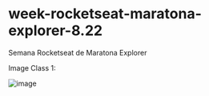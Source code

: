 # week-rocketseat-maratona-explorer-8.22
Semana Rocketseat de Maratona Explorer

Image Class 1:

![image](https://user-images.githubusercontent.com/72364037/183332954-e7751969-8667-4aa5-bc98-73311a3a4572.png)
